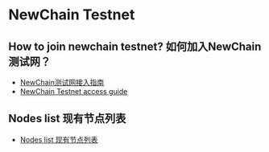 # NewChain Testnet

## How to join newchain testnet? 如何加入NewChain测试网？

* [NewChain测试网接入指南](testnet/NewChain测试网记账节点部署指南.md)
* [NewChain Testnet access guide](testnet/NewChain%20Testnet%20accounting%20nodes%20deploy%20guide.md)

## Nodes list 现有节点列表

* [Nodes list 现有节点列表](list.md)
